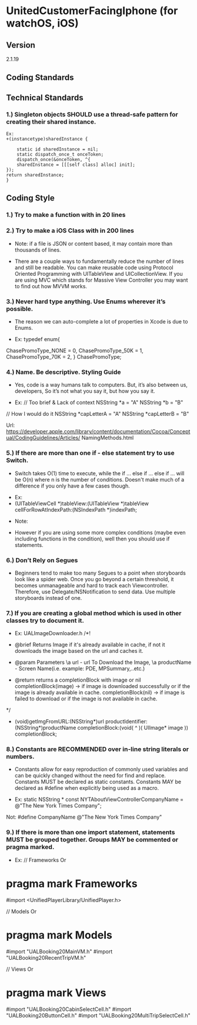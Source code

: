 # UnitedCustomerFacingIphone (for watchOS, iOS)

## Version

2.1.19

## Coding Standards

## Technical Standards

### 1.) Singleton objects SHOULD use a thread-safe pattern for creating their shared instance.

    Ex:
    +(instancetype)sharedInstance {

        static id sharedInstance = nil;
        static dispatch_once_t onceToken;
        dispatch_once(&onceToken, ^{
        sharedInstance = [[[self class] alloc] init];
    });
    return sharedInstance;
    }

## Coding Style

### 1.) Try to make a function with in 20 lines

### 2.) Try to make a iOS Class with in 200 lines

+ Note: if a file is JSON or content based, it may contain more than thousands of lines.

+ There are a couple ways to fundamentally reduce the number of lines and still be readable. You can 
make reusable code using Protocol Oriented Programming with UITableVIew and UICollectionView. If you 
are using MVC which stands for Massive View Controller you may want to find out how MVVM works.

### 3.) Never hard type anything. Use Enums wherever it’s possible.

+ The reason we can auto-complete a lot of properties in Xcode is due to Enums.

- Ex:
typedef enum{

ChasePromoType_NONE = 0,
ChasePromoType_50K = 1,
ChasePromoType_70K = 2,
} ChasePromoType;

### 4.) Name. Be descriptive. Styling Guide

+ Yes, code is a way humans talk to computers. But, it’s also between us, developers, So it’s not what 
you say it, but how you say it.

- Ex:
// Too brief & Lack of context
NSString *a = "A"
NSString *b = "B"

// How I would do it
NSString *capLetterA = "A"
NSString *capLetterB = "B"

Url:
https://developer.apple.com/library/content/documentation/Cocoa/Conceptual/CodingGuidelines/Articles/
NamingMethods.html

### 5.) If there are more than one if - else statement try to use Switch.

+ Switch takes O(1) time to execute, while the if ... else if ... else if ... will be O(n) where n is
the number of conditions. Doesn't make much of a difference if you only have a few cases though.

- Ex: 
- (UITableViewCell *)tableView:(UITableView *)tableView cellForRowAtIndexPath:(NSIndexPath
*)indexPath;

+ Note:
- However if you are using some more complex conditions (maybe even including functions in the
condition), well then you should use if statements.

### 6.) Don’t Rely on Segues

+ Beginners tend to make too many Segues to a point when storyboards look like a spider web. Once you
go beyond a certain threshold, it becomes unmanageable and hard to track each Viewcontroller.
Therefore, use Delegate/NSNotification to send data. Use multiple storyboards instead of one.

### 7.) If you are creating a global method which is used in other classes try to document it.

- Ex: UALImageDownloader.h
/*!

* @brief Returns Image if it's already available in cache, if not it downloads the image based on the url and caches it.

* @param Parameters \a url - url To Download the Image, \a productName - Screen Name(i.e. example:
PDE, MPSummary,..etc.)

* @return returns a completionBlock with image or nil
completionBlock(image) -> if image is downloaded successfully or if the image is already available in cache.
completionBlock(nil) -> if image is failed to download or if the image is not available in cache.

*/

- (void)getImgFromURL:(NSString*)url productIdentifier:(NSString*)productName completionBlock:(void( ^ )( UIImage* image )) completionBlock;

### 8.) Constants are RECOMMENDED over in-line string literals or numbers.

+ Constants allow for easy reproduction of commonly used variables and can be quickly changed without 
the need for find and replace. Constants MUST be declared as static constants. Constants MAY be 
declared as #define when explicitly being used as a macro.

- Ex:
static NSString * const NYTAboutViewControllerCompanyName = @"The New York Times Company";

Not:
#define CompanyName @"The New York Times Company"

### 9.) If there is more than one import statement, statements MUST be grouped together. Groups MAY be commented or pragma marked.

- Ex:
// Frameworks
Or 
# pragma mark Frameworks

#import <UnifiedPlayerLibrary/UnifiedPlayer.h>

// Models
Or 
# pragma mark Models

#import "UALBooking20MainVM.h"
#import "UALBooking20RecentTripVM.h"

// Views
Or 
# pragma mark Views

#import "UALBooking20CabinSelectCell.h"
#import "UALBooking20ButtonCell.h"
#import "UALBooking20MultiTripSelectCell.h"
